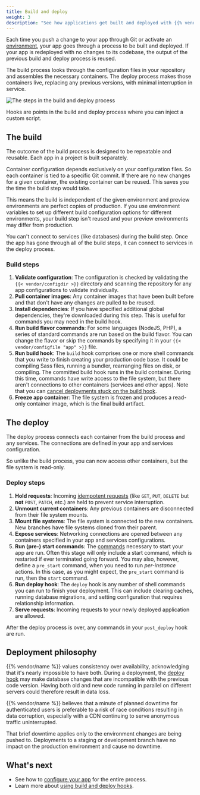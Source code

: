 ```yaml
---
title: Build and deploy
weight: 3
description: "See how applications get built and deployed with {{% vendor/name %}}."
---
```


Each time you push a change to your app through Git or activate an [environment](/environments/_index.md),
your app goes through a process to be built and deployed.
If your app is redeployed with no changes to its codebase, the output of the previous build and deploy process is reused.

The build process looks through the configuration files in your repository and assembles the necessary containers.
The deploy process makes those containers live, replacing any previous versions, with minimal interruption in service.

![The steps in the build and deploy process](/images/workflow/build-pipeline.svg "0.50")

Hooks are points in the build and deploy process where you can inject a custom script.

## The build

The outcome of the build process is designed to be repeatable and reusable.
Each app in a project is built separately.

Container configuration depends exclusively on your configuration files.
So each container is tied to a specific Git commit.
If there are no new changes for a given container, the existing container can be reused.
This saves you the time the build step would take.

This means the build is independent of the given environment and preview environments are perfect copies of production.
If you use environment variables to set up different build configuration options for different environments,
your build step isn't reused and your preview environments may differ from production.

You can't connect to services (like databases) during the build step.
Once the app has gone through all of the build steps, it can connect to services in the deploy process.

### Build steps

1. **Validate configuration**:
   The configuration is checked by validating the `{{< vendor/configdir >}}` directory and scanning the repository for any app configurations to validate individually.
2. **Pull container images**:
   Any container images that have been built before and that don't have any changes are pulled to be reused.
3. **Install dependencies**:
   If you have specified additional global dependencies, they're downloaded during this step.
   This is useful for commands you may need in the build hook.
4. **Run build flavor commands**:
   For some languages (NodeJS, PHP), a series of standard commands are run based on the build flavor.
   You can change the flavor or skip the commands by specifying it in your `{{< vendor/configfile "app" >}}` file.
5. **Run build hook**:
   The `build` hook comprises one or more shell commands that you write to finish creating your production code base.
   It could be compiling Sass files, running a bundler, rearranging files on disk, or compiling.
   The committed build hook runs in the build container.
   During this time, commands have write access to the file system, but there aren't connections to other containers (services and other apps).
   Note that you can [cancel deployments stuck on the build hook](/environments/cancel-activity.md).
6. **Freeze app container**:
   The file system is frozen and produces a read-only container image, which is the final build artifact.

## The deploy

The deploy process connects each container from the build process and any services.
The connections are defined in your app and services configuration.

So unlike the build process, you can now access other containers,
but the file system is read-only.

### Deploy steps

1. **Hold requests**:
   Incoming [idempotent requests](https://www.iana.org/assignments/http-methods/http-methods.xhtml) (like `GET`, `PUT`, `DELETE` but **not** `POST`, `PATCH`, etc.) are held to prevent service interruption.
1. **Unmount current containers**:
   Any previous containers are disconnected from their file system mounts.
1. **Mount file systems**:
   The file system is connected to the new containers.
   New branches have file systems cloned from their parent.
1. **Expose services**:
   Networking connections are opened between any containers specified in your app and services configurations.
1. **Run (pre-) start commands**:
   The [commands](/create-apps/app-reference/single-runtime-image#web-commands) necessary to start your app are run. 
   Often this stage will only include a start command, which is restarted if ever terminated going forward. 
   You may also, however, define a `pre_start` command, when you need to run _per-instance_ actions. 
   In this case, as you might expect, the `pre_start` command is run, then the `start` command.
1. **Run deploy hook**:
   The `deploy` hook is any number of shell commands you can run to finish your deployment.
   This can include clearing caches, running database migrations, and setting configuration that requires relationship information.
1. **Serve requests**:
  Incoming requests to your newly deployed application are allowed.

After the deploy process is over, any commands in your `post_deploy` hook are run.

## Deployment philosophy

{{% vendor/name %}} values consistency over availability, acknowledging that it's nearly impossible to have both.
During a deployment, the [deploy hook](/create-apps/hooks/hooks-comparison.md#deploy-hook) may make database changes
that are incompatible with the previous code version.
Having both old and new code running in parallel on different servers could therefore result in data loss.

{{% vendor/name %}} believes that a minute of planned downtime for authenticated users is preferable to a risk of race conditions
resulting in data corruption, especially with a CDN continuing to serve anonymous traffic uninterrupted.

That brief downtime applies only to the environment changes are being pushed to.
Deployments to a staging or development branch have no impact on the production environment and cause no downtime.

## What's next

* See how to [configure your app](/create-apps/_index.md) for the entire process.
* Learn more about [using build and deploy hooks](/create-apps/hooks/_index.md).
